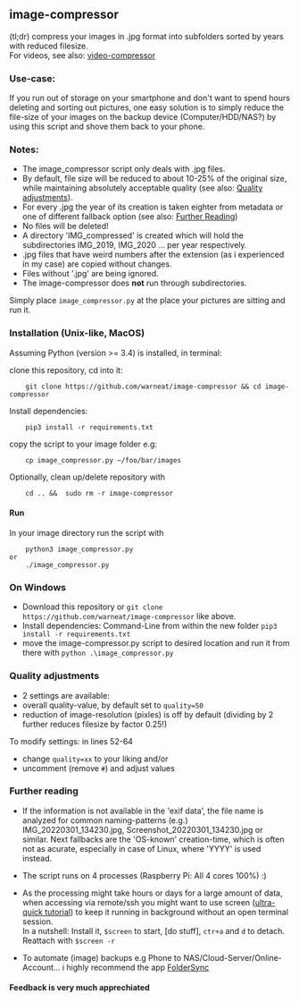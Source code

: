## image-compressor

(tl;dr) compress your images in .jpg format into subfolders sorted by years with reduced filesize.<br />
For videos, see also: [video-compressor](https://github.com/warneat/video-compressor) 
<br />

### Use-case:
If you run out of storage on your smartphone and don't want to spend hours deleting and sorting out pictures, one easy solution is to simply reduce the file-size of your images on the backup device (Computer/HDD/NAS?) by using this script and shove them back to your phone.<br />

### Notes:
- The image_compressor script only deals with .jpg files.
- By default, file size will be reduced to about 10-25% of the original size, while maintaining absolutely acceptable quality (see also: [Quality adjustments](https://github.com/warneat/image-compressor#quality-adjustments)).
- For every .jpg the year of its creation is taken eighter from metadata or one of different fallback option (see also: [Further Reading](https://github.com/warneat/image-compressor#further-reading))
- No files will be deleted!
- A directory 'IMG_compressed' is created which will hold the subdirectories IMG_2019, IMG_2020 ... per year respectively.
- .jpg files that have weird numbers after the extension (as i experienced in my case) are copied without changes.
- Files without '.jpg' are being ignored.
- The image-compressor does **not** run through subdirectories.

Simply place `image_compressor.py` at the place your pictures are sitting and run it. <br />

### Installation (Unix-like, MacOS)
Assuming Python (version >= 3.4) is installed, in terminal:

clone this repository, cd into it:

        git clone https://github.com/warneat/image-compressor && cd image-compressor

Install dependencies:

        pip3 install -r requirements.txt

copy the script to your image folder e.g: 
    
        cp image_compressor.py ~/foo/bar/images

Optionally, clean up/delete repository with

        cd .. &&  sudo rm -r image-compressor

#### Run

In your image directory run the script with 
    
        python3 image_compressor.py
    or
        ./image_compressor.py


### On Windows 

- Download this repository or `git clone https://github.com/warneat/image-compressor` like above.
- Install dependencies: Command-Line from within the new folder `pip3 install -r requirements.txt`
- move the image-compressor.py script to desired location and run it from there with `python .\image_compressor.py`


### Quality adjustments
-  2 settings are available:
  - overall quality-value, by default set to `quality=50` 
  - reduction of image-resolution (pixles) is off by default (dividing by 2 further reduces filesize by factor 0.25!)
  
  To modify settings:
  in lines 52-64
  - change `quality=xx` to your liking and/or
  - uncomment (remove `#`) and adjust values
  
### Further reading

- If the information is not available in the 'exif data', the file name is analyzed for common naming-patterns (e.g.) IMG_20220301_134230.jpg, Screenshot_20220301_134230.jpg or similar. Next fallbacks are the 'OS-known' creation-time, which is often not as acurate, especially in case of Linux, where 'YYYY' is used instead.

- The script runs on 4 processes (Raspberry Pi: All 4 cores 100%) :)

- As the processing might take hours or days for a large amount of data, when accessing via remote/ssh you might want to use screen ([ultra-quick tutorial](https://linuxize.com/post/how-to-use-linux-screen/)) to keep it running in background without an open terminal session.<br> 
In a nutshell: Install it, `$screen` to start, [do stuff], `ctr+a` and `d` to detach. Reattach with `$screen -r`

- To automate (image) backups e.g Phone to NAS/Cloud-Server/Online-Account... i highly recommend the app [FolderSync](https://play.google.com/store/apps/details?id=dk.tacit.android.foldersync.lite) 

#### Feedback is very much apprechiated
